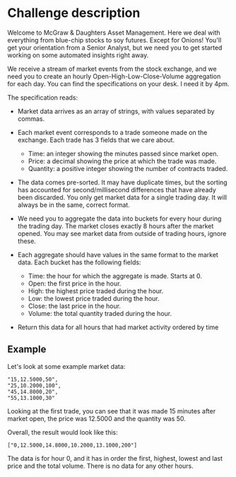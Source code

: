 # Challenge description

Welcome to McGraw & Daughters Asset Management. Here we deal with everything from blue-chip stocks to soy futures. Except for Onions! You'll get your orientation from a Senior Analyst, but we need you to get started working on some automated insights right away.

We receive a stream of market events from the stock exchange, and we need you to create an hourly Open-High-Low-Close-Volume aggregation for each day. You can find the specifications on your desk. I need it by 4pm.

The specification reads:

- Market data arrives as an array of strings, with values separated by commas.
- Each market event corresponds to a trade someone made on the exchange. Each trade has 3 fields that we care about.
  - Time: an integer showing the minutes passed since market open.
  - Price: a decimal showing the price at which the trade was made.
  - Quantity: a positive integer showing the number of contracts traded.
- The data comes pre-sorted. It may have duplicate times, but the sorting has accounted for second/millisecond differences that have already been discarded. You only get market data for a single trading day. It will always be in the same, correct format.
- We need you to aggregate the data into buckets for every hour during the trading day. The market closes exactly 8 hours after the market opened. You may see market data from outside of trading hours, ignore these.
- Each aggregate should have values in the same format to the market data. Each bucket has the following fields:
  - Time: the hour for which the aggregate is made. Starts at 0.
  - Open: the first price in the hour.
  - High: the highest price traded during the hour.
  - Low: the lowest price traded during the hour.
  - Close: the last price in the hour.
  - Volume: the total quantity traded during the hour.

- Return this data for all hours that had market activity ordered by time

## Example

Let's look at some example market data:

```
"15,12.5000,50",
"25,10.2000,100",
"45,14.8000,20",
"55,13.1000,30"
```

Looking at the first trade, you can see that it was made 15 minutes after market open, the price was 12.5000 and the quantity was 50.

Overall, the result would look like this: 

`["0,12.5000,14.8000,10.2000,13.1000,200"]` 

The data is for hour 0, and it has in order the first, highest, lowest and last price and the total volume. There is no data for any other hours.